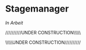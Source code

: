 # Stagemanager
_In Arbeit_ 

//////////UNDER CONSTRUCTION\\\\\\\\\\


\\\\\\\\\\UNDER CONSTRUCTION//////////
